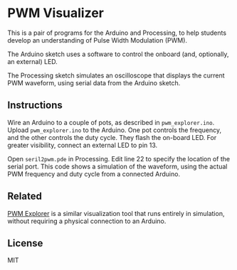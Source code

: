 # PWM Visualizer

This is a pair of programs for the Arduino and Processing, to help students
develop an understanding of Pulse Width Modulation (PWM).

The Arduino sketch uses a software to control the onboard (and, optionally, an
external) LED.

The Processing sketch simulates an oscilloscope that displays the current PWM
waveform, using serial data from the Arduino sketch.


## Instructions

Wire an Arduino to a couple of pots, as described in `pwm_explorer.ino`. Upload
`pwm_explorer.ino` to the Arduino. One pot controls the frequency, and the other
controls the duty cycle. They flash the on-board LED. For greater visibility,
connect an external LED to pin 13.

Open `seril2pwm.pde` in Processing. Edit line 22 to specify the location of the
serial port. This code shows a simulation of the waveform, using the actual PWM
frequency and duty cycle from a connected Arduino.

## Related

[PWM Explorer](https://osteele.github.io/pwm-explorer/) is a similar
visualization tool that runs entirely in simulation, without requiring a
physical connection to an Arduino.

## License

MIT
